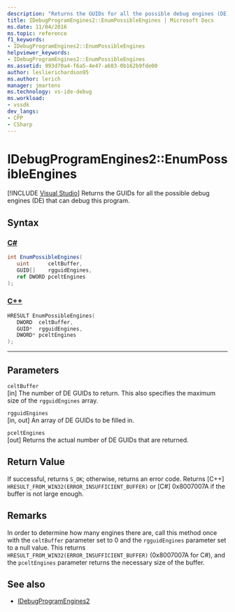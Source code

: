 ```yaml
---
description: "Returns the GUIDs for all the possible debug engines (DE) that can debug this program."
title: IDebugProgramEngines2::EnumPossibleEngines | Microsoft Docs
ms.date: 11/04/2016
ms.topic: reference
f1_keywords:
- IDebugProgramEngines2::EnumPossibleEngines
helpviewer_keywords:
- IDebugProgramEngines2::EnumPossibleEngines
ms.assetid: 993d70a4-f6a5-4e47-a603-0b162b9fde00
author: leslierichardson95
ms.author: lerich
manager: jmartens
ms.technology: vs-ide-debug
ms.workload:
- vssdk
dev_langs:
- CPP
- CSharp
---
```

# IDebugProgramEngines2::EnumPossibleEngines

 [!INCLUDE [Visual Studio](~/includes/applies-to-version/vs-windows-only.md)]
Returns the GUIDs for all the possible debug engines (DE) that can debug this program.

## Syntax

### [C#](#tab/csharp)
```csharp
int EnumPossibleEngines( 
   uint      celtBuffer,
   GUID[]    rgguidEngines,
   ref DWORD pceltEngines
);
```
### [C++](#tab/cpp)
```cpp
HRESULT EnumPossibleEngines( 
   DWORD  celtBuffer,
   GUID*  rgguidEngines,
   DWORD* pceltEngines
);
```
---

## Parameters
`celtBuffer`\
[in] The number of DE GUIDs to return. This also specifies the maximum size of the `rgguidEngines` array.

`rgguidEngines`\
[in, out] An array of DE GUIDs to be filled in.

`pceltEngines`\
[out] Returns the actual number of DE GUIDs that are returned.

## Return Value
 If successful, returns `S_OK`; otherwise, returns an error code. Returns [C++] `HRESULT_FROM_WIN32(ERROR_INSUFFICIENT_BUFFER)` or [C#] 0x8007007A if the buffer is not large enough.

## Remarks
 In order to determine how many engines there are, call this method once with the `celtBuffer` parameter set to 0 and the `rgguidEngines` parameter set to a null value. This returns `HRESULT_FROM_WIN32(ERROR_INSUFFICIENT_BUFFER)` (0x8007007A for C#), and the `pceltEngines` parameter returns the necessary size of the buffer.

## See also
- [IDebugProgramEngines2](../../../extensibility/debugger/reference/idebugprogramengines2.md)
